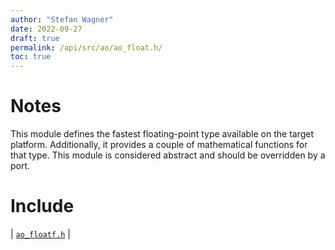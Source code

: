```yaml
---
author: "Stefan Wagner"
date: 2022-09-27
draft: true
permalink: /api/src/ao/ao_float.h/
toc: true
---
```


# Notes

This module defines the fastest floating-point type available on the target platform. Additionally, it provides a couple of mathematical functions for that type. This module is considered abstract and should be overridden by a port.

# Include

| [`ao_floatf.h`](ao_floatf.h.md) |
